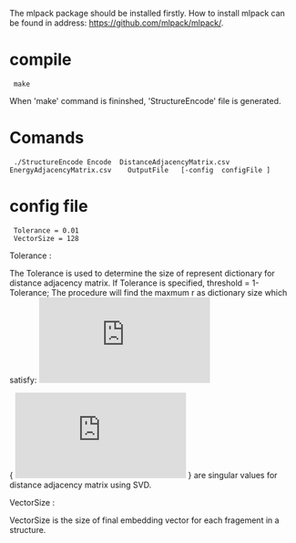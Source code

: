 The mlpack package should be installed firstly.
How to install mlpack can be found in address: https://github.com/mlpack/mlpack/.

# compile

     make

When 'make' command is fininshed, 'StructureEncode' file is generated. 

# Comands 


     ./StructureEncode Encode  DistanceAdjacencyMatrix.csv   EnergyAdjacencyMatrix.csv    OutputFile   [-config  configFile ]


# config file

     Tolerance = 0.01
     VectorSize = 128
     
Tolerance : 

   The Tolerance is used to determine the size of represent dictionary for distance adjacency matrix. If Tolerance is specified, threshold = 1-Tolerance; The procedure will find the maxmum r as dictionary size which satisfy: ![first equation](http://latex.codecogs.com/gif.latex?%5Cfrac%7B%5Csigma%20_%7B1%7D%5E%7B2%7D&plus;%5Csigma%20_%7B2%7D%5E%7B2%7D&plus;%5Csigma%20_%7B3%7D%5E%7B2%7D%20...%20&plus;%5Csigma%20_%7Br%7D%5E%7B2%7D%7D%7B%5Csigma%20_%7B1%7D%5E%7B2%7D&plus;%5Csigma%20_%7B2%7D%5E%7B2%7D&plus;%5Csigma%20_%7B3%7D%5E%7B2%7D%20...%20&plus;%5Csigma%20_%7Bn%7D%5E%7B2%7D%7D%5Cleq%20threshold)
   
 { ![first equation](http://latex.codecogs.com/gif.latex?%7B%5Csigma%20%7D_j) } are  singular values for distance adjacency matrix using SVD.
 
 VectorSize :
 
   VectorSize is the size of final embedding vector for each fragement in a structure.   
 












